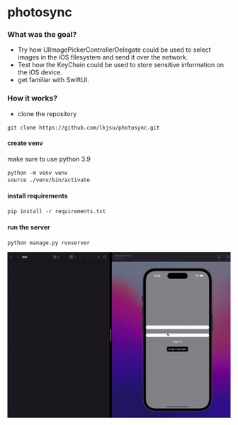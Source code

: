# photosync

### What was the goal?

- Try how UIImagePickerControllerDelegate could be used to select images in the iOS filesystem and send it over the network.
- Test how the KeyChain could be used to store sensitive information on the iOS device.
- get familiar with SwiftUI.

### How it works?

- clone the repository
```
git clone https://github.com/lkjsu/photosync.git
```
#### create venv
make sure to use python 3.9
 ```
 python -m venv venv
 source ./venv/bin/activate
 ```
#### install requirements
```
pip install -r requirements.txt
```

#### run the server

```
python manage.py runserver
```
![example](https://github.com/lkjsu/photosync/blob/main/assets/example.gif)
